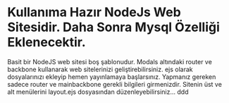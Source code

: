 # Kullanıma Hazır NodeJs Web Sitesidir. Daha Sonra Mysql Özelliği Eklenecektir. 
Basit bir NodeJS web sitesi boş şablonudur.
Modals altındaki router ve backbone kullanarak web sitelerinizi geliştirebilirsiniz.
ejs olarak dosyalarınızı ekleyip hemen yayınlamaya başlarsınız.
Yapmanız gereken sadece router ve mainbackbone gerekli bilgileri girmenizdir.
Sitenin üst ve alt menülerini layout.ejs dosyasından düzenleyebilirsiniz...
ddd
